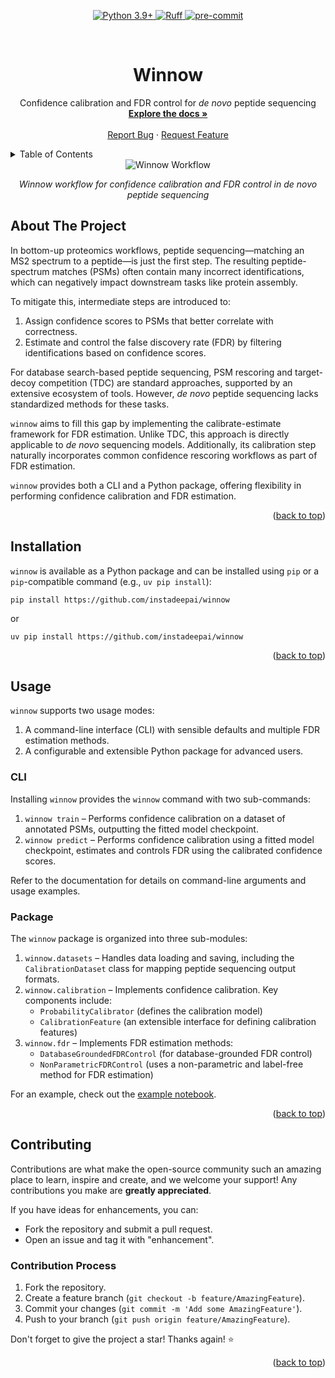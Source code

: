 <a id="readme-top"></a>

<p align="center">
    <a href="https://www.python.org/downloads/release/python-390/">
        <img
            src="https://img.shields.io/badge/python-3.9+-blue.svg"
            alt="Python 3.9+"
            style="max-width:100%;"
        >
    </a>
    <a href="https://docs.astral.sh/ruff">
        <img
            src="https://img.shields.io/endpoint?url=https://raw.githubusercontent.com/astral-sh/ruff/main/assets/badge/v2.json"
            alt="Ruff"
            style="max-width:100%;"
        >
    </a>
    <a href="https://github.com/pre-commit/pre-commit">
        <img
            src="https://img.shields.io/badge/pre--commit-enabled-brightgreen?logo=pre-commit"
            alt="pre-commit"
            style="max-width:100%;"
        >
    </a>
</p>

<!-- PROJECT LOGO -->
<br />
<div align="center">
<h1 align="center">Winnow</h1>

  <p align="center">
    Confidence calibration and FDR control for <i>de novo</i> peptide sequencing
    <br />
    <a href="https://instadeepai.github.io/winnow/"><strong>Explore the docs »</strong></a>
    <br />
    <br />
    <a href="https://github.com/instadeepai/winnow/issues/new?labels=bug&template=bug_report.md">Report Bug</a>
    &middot;
    <a href="https://github.com/instadeepai/winnow/issues/new?labels=enhancement&template=feature_request.md">Request Feature</a>
  </p>
</div>



<!-- TABLE OF CONTENTS -->
<details>
  <summary>Table of Contents</summary>
  <ol>
    <li>
      <a href="#about-the-project">About The Project</a>
    </li>
    <li>
      <a href="#installation">Installation</a>
    </li>
    <li><a href="#usage">Usage</a>
      <ul>
        <li><a href="#CLI">CLI</a></li>
        <li><a href="#Package">Package</a></li>
      </ul>
    </li>
    <li><a href="#contributing">Contributing</a></li>
  </ol>
</details>

<!-- WORKFLOW DIAGRAM -->
<div align="center">
  <img src="https://raw.githubusercontent.com/instadeepai/winnow/docs/assets/winnow_workflow.png" alt="Winnow Workflow" style="max-width:100%;">
  <p><em>Winnow workflow for confidence calibration and FDR control in de novo peptide sequencing</em></p>
</div>

<!-- ABOUT THE PROJECT -->
## About The Project

<!-- [![Product Name Screen Shot][product-screenshot]](https://example.com) -->
In bottom-up proteomics workflows, peptide sequencing—matching an MS2 spectrum to a peptide—is just the first step. The resulting peptide-spectrum matches (PSMs) often contain many incorrect identifications, which can negatively impact downstream tasks like protein assembly.

To mitigate this, intermediate steps are introduced to:

1. Assign confidence scores to PSMs that better correlate with correctness.
2. Estimate and control the false discovery rate (FDR) by filtering identifications based on confidence scores.

For database search-based peptide sequencing, PSM rescoring and target-decoy competition (TDC) are standard approaches, supported by an extensive ecosystem of tools. However, *de novo* peptide sequencing lacks standardized methods for these tasks.

`winnow` aims to fill this gap by implementing the calibrate-estimate framework for FDR estimation. Unlike TDC, this approach is directly applicable to *de novo* sequencing models. Additionally, its calibration step naturally incorporates common confidence rescoring workflows as part of FDR estimation.

`winnow` provides both a CLI and a Python package, offering flexibility in performing confidence calibration and FDR estimation.

<p align="right">(<a href="#readme-top">back to top</a>)</p>


<!-- GETTING STARTED -->
## Installation

`winnow` is available as a Python package and can be installed using `pip` or a `pip`-compatible command (e.g., `uv pip install`):
```
pip install https://github.com/instadeepai/winnow
```
or
```
uv pip install https://github.com/instadeepai/winnow
```
<p align="right">(<a href="#readme-top">back to top</a>)</p>



<!-- USAGE EXAMPLES -->
## Usage

`winnow` supports two usage modes:

1. A command-line interface (CLI) with sensible defaults and multiple FDR estimation methods.
2. A configurable and extensible Python package for advanced users.

### CLI

Installing `winnow` provides the `winnow` command with two sub-commands:

1. `winnow train` – Performs confidence calibration on a dataset of annotated PSMs, outputting the fitted model checkpoint.
2. `winnow predict` – Performs confidence calibration using a fitted model checkpoint, estimates and controls FDR using the calibrated confidence scores.

Refer to the documentation for details on command-line arguments and usage examples.

### Package

The `winnow` package is organized into three sub-modules:

1. `winnow.datasets` – Handles data loading and saving, including the `CalibrationDataset` class for mapping peptide sequencing output formats.
2. `winnow.calibration` – Implements confidence calibration. Key components include:
    - `ProbabilityCalibrator` (defines the calibration model)
    - `CalibrationFeature` (an extensible interface for defining calibration features)
3. `winnow.fdr` – Implements FDR estimation methods:
    - `DatabaseGroundedFDRControl` (for database-grounded FDR control)
    - `NonParametricFDRControl` (uses a non-parametric and label-free method for FDR estimation)

For an example, check out the [example notebook](https://github.com/instadeepai/winnow/blob/main/examples/fdr_plots.ipynb).

<p align="right">(<a href="#readme-top">back to top</a>)</p>

<!-- CONTRIBUTING -->
## Contributing

Contributions are what make the open-source community such an amazing place to learn, inspire and create, and we welcome your support! Any contributions you make are **greatly appreciated**.

If you have ideas for enhancements, you can:
- Fork the repository and submit a pull request.
- Open an issue and tag it with "enhancement".

### Contribution Process

1. Fork the repository.
2. Create a feature branch (`git checkout -b feature/AmazingFeature`).
3. Commit your changes (`git commit -m 'Add some AmazingFeature'`).
4. Push to your branch (`git push origin feature/AmazingFeature`).

Don't forget to give the project a star! Thanks again! :star:

<p align="right">(<a href="#readme-top">back to top</a>)</p>
